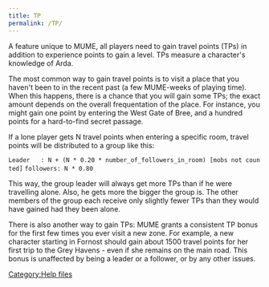 ```yaml
---
title: TP
permalink: /TP/
---
```


A feature unique to MUME, all players need to gain travel points (TPs)
in addition to experience points to gain a level. TPs measure a
character's knowledge of Arda.

The most common way to gain travel points is to visit a place that you
haven't been to in the recent past (a few MUME-weeks of playing time).
When this happens, there is a chance that you will gain some TPs; the
exact amount depends on the overall frequentation of the place. For
instance, you might gain one point by entering the West Gate of Bree,
and a hundred points for a hard-to-find secret passage.

If a lone player gets N travel points when entering a specific room,
travel points will be distributed to a group like this:

`Leader   : N + (N * 0.20 * number_of_followers_in_room) [mobs not counted]`
`followers: N * 0.80`

This way, the group leader will always get more TPs than if he were
travelling alone. Also, he gets more the bigger the group is. The other
members of the group each receive only slightly fewer TPs than they
would have gained had they been alone.

There is also another way to gain TPs: MUME grants a consistent TP bonus
for the first few times you ever visit a new zone. For example, a new
character starting in Fornost should gain about 1500 travel points for
her first trip to the Grey Havens - even if she remains on the main
road. This bonus is unaffected by being a leader or a follower, or by
any other issues.

[Category:Help files](Category:Help_files "wikilink")